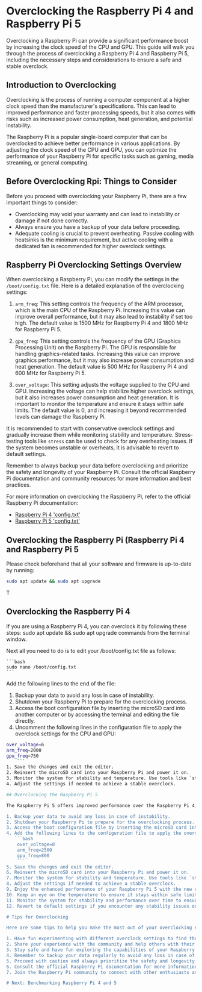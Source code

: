 # Overclocking the Raspberry Pi 4 and Raspberry Pi 5

Overclocking a Raspberry Pi can provide a significant performance boost by increasing the clock speed of the CPU and GPU. This guide will walk you through the process of overclocking a Raspberry Pi 4 and Raspberry Pi 5, including the necessary steps and considerations to ensure a safe and stable overclock.

## Introduction to Overclocking

Overclocking is the process of running a computer component at a higher clock speed than the manufacturer's specifications. This can lead to improved performance and faster processing speeds, but it also comes with risks such as increased power consumption, heat generation, and potential instability.

The Raspberry Pi is a popular single-board computer that can be overclocked to achieve better performance in various applications. By adjusting the clock speed of the CPU and GPU, you can optimize the performance of your Raspberry Pi for specific tasks such as gaming, media streaming, or general computing.


## Before Overclocking Rpi: Things to Consider

Before you proceed with overclocking your Raspberry Pi, there are a few important things to consider:

- Overclocking may void your warranty and can lead to instability or damage if not done correctly.
- Always ensure you have a backup of your data before proceeding.
- Adequate cooling is crucial to prevent overheating. Passive cooling with heatsinks is the minimum requirement, but active cooling with a dedicated fan is recommended for higher overclock settings.


## Raspberry Pi Overclocking Settings Overview

When overclocking a Raspberry Pi, you can modify the settings in the `/boot/config.txt` file. Here is a detailed explanation of the overclocking settings:

1. `arm_freq`: This setting controls the frequency of the ARM processor, which is the main CPU of the Raspberry Pi. Increasing this value can improve overall performance, but it may also lead to instability if set too high. The default value is 1500 MHz for Raspberry Pi 4 and 1800 MHz for Raspberry Pi 5.

2. `gpu_freq`: This setting controls the frequency of the GPU (Graphics Processing Unit) on the Raspberry Pi. The GPU is responsible for handling graphics-related tasks. Increasing this value can improve graphics performance, but it may also increase power consumption and heat generation. The default value is 500 MHz for Raspberry Pi 4 and 600 MHz for Raspberry Pi 5.

3. `over_voltage`: This setting adjusts the voltage supplied to the CPU and GPU. Increasing the voltage can help stabilize higher overclock settings, but it also increases power consumption and heat generation. It is important to monitor the temperature and ensure it stays within safe limits. The default value is 0, and increasing it beyond recommended levels can damage the Raspberry Pi.

It is recommended to start with conservative overclock settings and gradually increase them while monitoring stability and temperature. Stress-testing tools like `stress` can be used to check for any overheating issues. If the system becomes unstable or overheats, it is advisable to revert to default settings.

Remember to always backup your data before overclocking and prioritize the safety and longevity of your Raspberry Pi. Consult the official Raspberry Pi documentation and community resources for more information and best practices.

For more information on overclocking the Raspberry Pi, refer to the official Raspberry Pi documentation:
- [Raspberry Pi 4 'config.txt'](https://github.com/raspberrypi/documentation/blob/994fb1de773efe62b410629ba717d4218bc4ecae/documentation/asciidoc/computers/config_txt/what_is_config_txt.adoc)
- [Raspberry Pi 5 'config.txt']()


## Overclocking the Raspberry Pi (Raspberry Pi 4 and Raspberry Pi 5

Please check beforehand that all your software and firmware is up-to-date by running:

```bash
sudo apt update && sudo apt upgrade
```

T

## Overclocking the Raspberry Pi 4



If you are using a Raspberry Pi 4, you can overclock it by following these steps:
sudo apt update && sudo apt upgrade commands from the terminal window.

Next all you need to do is to edit your /boot/config.txt file as follows:
    
    ```bash
    sudo nano /boot/config.txt
    ```

Add the following lines to the end of the file:

   
1. Backup your data to avoid any loss in case of instability.
2. Shutdown your Raspberry Pi to prepare for the overclocking process.
3. Access the boot configuration file by inserting the microSD card into another computer or by accessing the terminal and editing the file directly.
4. Uncomment the following lines in the configuration file to apply the overclock settings for the CPU and GPU:
```bash
over_voltage=6
arm_freq=2000
gpu_freq=750
    ```
1. Save the changes and exit the editor.
2. Reinsert the microSD card into your Raspberry Pi and power it on.
3. Monitor the system for stability and temperature. Use tools like `stress` to stress-test the system and check for any overheating issues.
4. Adjust the settings if needed to achieve a stable overclock.

## Overclocking the Raspberry Pi 5

The Raspberry Pi 5 offers improved performance over the Raspberry Pi 4, allowing for higher overclock settings. Here's how you can overclock your Raspberry Pi 5:

1. Backup your data to avoid any loss in case of instability.
2. Shutdown your Raspberry Pi to prepare for the overclocking process.
3. Access the boot configuration file by inserting the microSD card into another computer or by accessing the terminal and editing the file directly.
4. Add the following lines to the configuration file to apply the overclock settings for the CPU and GPU:
   ```bash
    over_voltage=8
    arm_freq=2500
    gpu_freq=800
    ```
5. Save the changes and exit the editor.
6. Reinsert the microSD card into your Raspberry Pi and power it on.
7. Monitor the system for stability and temperature. Use tools like `stress` to stress-test the system and check for any overheating issues.
8. Adjust the settings if needed to achieve a stable overclock.
9. Enjoy the enhanced performance of your Raspberry Pi 5 with the new overclock settings.
10. Keep an eye on the temperature to ensure it stays within safe limits.
11. Monitor the system for stability and performance over time to ensure the overclock settings are sustainable.
12. Revert to default settings if you encounter any stability issues or overheating problems.

# Tips for Overclocking

Here are some tips to help you make the most out of your overclocking experience:

1. Have fun experimenting with different overclock settings to find the optimal balance between performance and stability.
2. Share your experience with the community and help others with their overclocking journey.
3. Stay safe and have fun exploring the capabilities of your Raspberry Pi 5 with overclocking.
4. Remember to backup your data regularly to avoid any loss in case of instability or hardware failure.
5. Proceed with caution and always prioritize the safety and longevity of your Raspberry Pi 5 when overclocking.
6. Consult the official Raspberry Pi documentation for more information on overclocking and best practices.
7. Join the Raspberry Pi community to connect with other enthusiasts and share your overclocking experiences.

# Next: Benchmarking Raspberry Pi 4 and 5
